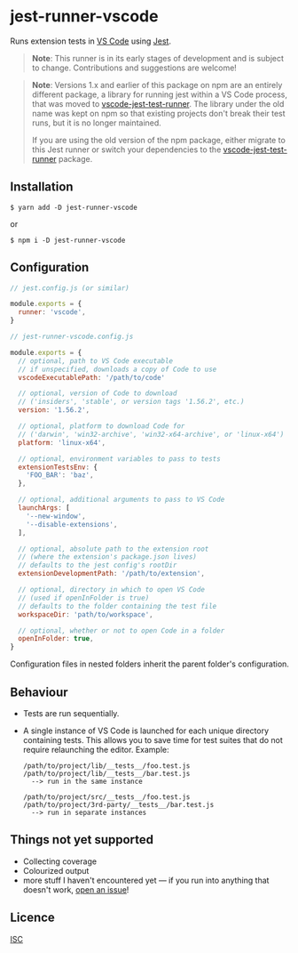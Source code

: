 # jest-runner-vscode

Runs extension tests in [VS Code] using [Jest].

> **Note**: This runner is in its early stages of development and is subject to change. Contributions and suggestions are welcome!

> **Note**: Versions 1.x and earlier of this package on npm are an entirely different package, a library for running jest within a VS Code process, that was moved to [vscode-jest-test-runner]. The library under the old name was kept on npm so that existing projects don't break their test runs, but it is no longer maintained.
>
> If you are using the old version of the npm package, either migrate to this Jest runner or switch your dependencies to the [vscode-jest-test-runner] package.

## Installation

```shell
$ yarn add -D jest-runner-vscode
```

or

```shell
$ npm i -D jest-runner-vscode
```

## Configuration

```js
// jest.config.js (or similar)

module.exports = {
  runner: 'vscode',
}
```

```js
// jest-runner-vscode.config.js

module.exports = {
  // optional, path to VS Code executable
  // if unspecified, downloads a copy of Code to use
  vscodeExecutablePath: '/path/to/code'

  // optional, version of Code to download
  // ('insiders', 'stable', or version tags '1.56.2', etc.)
  version: '1.56.2',

  // optional, platform to download Code for
  // ('darwin', 'win32-archive', 'win32-x64-archive', or 'linux-x64')
  platform: 'linux-x64',

  // optional, environment variables to pass to tests
  extensionTestsEnv: {
    'FOO_BAR': 'baz',
  },

  // optional, additional arguments to pass to VS Code
  launchArgs: [
    '--new-window',
    '--disable-extensions',
  ],

  // optional, absolute path to the extension root
  // (where the extension's package.json lives)
  // defaults to the jest config's rootDir
  extensionDevelopmentPath: '/path/to/extension',

  // optional, directory in which to open VS Code
  // (used if openInFolder is true)
  // defaults to the folder containing the test file
  workspaceDir: 'path/to/workspace',

  // optional, whether or not to open Code in a folder
  openInFolder: true,
}
```

Configuration files in nested folders inherit the parent folder's configuration.

## Behaviour

- Tests are run sequentially.
- A single instance of VS Code is launched for each unique directory containing tests. This allows you to save time for test suites that do not require relaunching the editor. Example:

  ```text
  /path/to/project/lib/__tests__/foo.test.js
  /path/to/project/lib/__tests__/bar.test.js
    --> run in the same instance

  /path/to/project/src/__tests__/foo.test.js
  /path/to/project/3rd-party/__tests__/bar.test.js
    --> run in separate instances
  ```

## Things not yet supported

- Collecting coverage
- Colourized output
- more stuff I haven't encountered yet — if you run into anything that doesn't work, [open an issue]!

## Licence

[ISC](LICENCE)

[vs code]: https://code.visualstudio.com/
[jest]: https://jestjs.io/
[vscode-jest-test-runner]: https://github.com/bmealhouse/vscode-jest-test-runner
[open an issue]: https://github.com/adalinesimonian/jest-runner-vscode/issues/new
